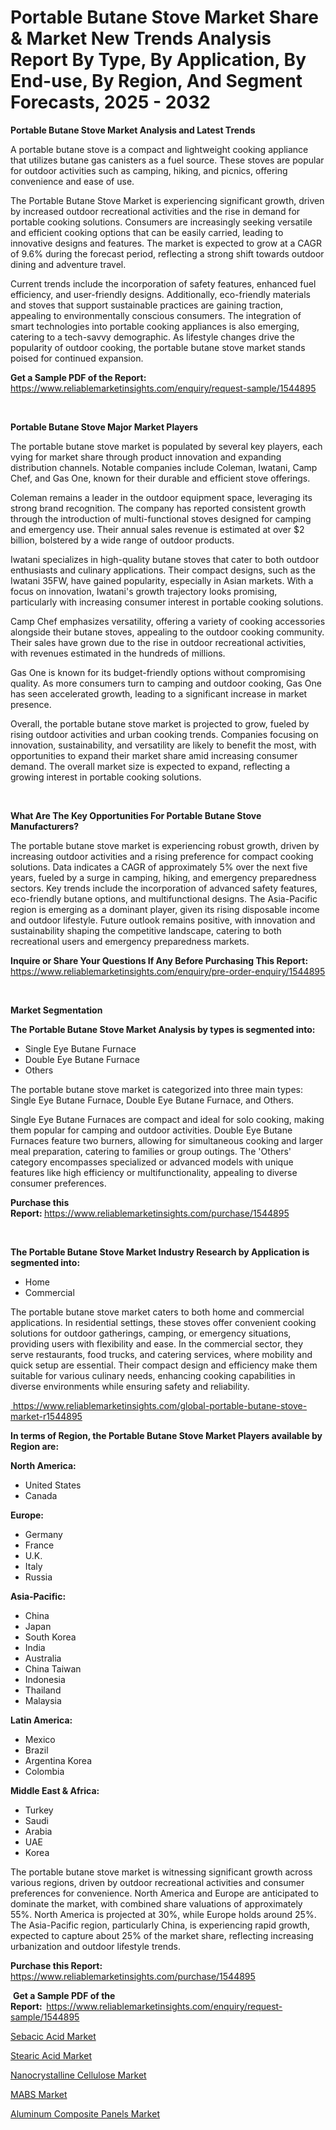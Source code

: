 <p><h1>Portable Butane Stove Market Share & Market New Trends Analysis Report By Type, By Application, By End-use, By Region, And Segment Forecasts, 2025 - 2032</h1></p><p><strong>Portable Butane Stove Market Analysis and Latest Trends</strong></p>
<p><p>A portable butane stove is a compact and lightweight cooking appliance that utilizes butane gas canisters as a fuel source. These stoves are popular for outdoor activities such as camping, hiking, and picnics, offering convenience and ease of use. </p><p>The Portable Butane Stove Market is experiencing significant growth, driven by increased outdoor recreational activities and the rise in demand for portable cooking solutions. Consumers are increasingly seeking versatile and efficient cooking options that can be easily carried, leading to innovative designs and features. The market is expected to grow at a CAGR of 9.6% during the forecast period, reflecting a strong shift towards outdoor dining and adventure travel. </p><p>Current trends include the incorporation of safety features, enhanced fuel efficiency, and user-friendly designs. Additionally, eco-friendly materials and stoves that support sustainable practices are gaining traction, appealing to environmentally conscious consumers. The integration of smart technologies into portable cooking appliances is also emerging, catering to a tech-savvy demographic. As lifestyle changes drive the popularity of outdoor cooking, the portable butane stove market stands poised for continued expansion.</p></p>
<p><strong>Get a Sample PDF of the Report:&nbsp;</strong> <a href="https://www.reliablemarketinsights.com/enquiry/request-sample/1544895?utm_campaign=2217&utm_medium=2&utm_source=Github&utm_content=ia&utm_term=06022025&utm_id=portable-butane-stove">https://www.reliablemarketinsights.com/enquiry/request-sample/1544895</a></p>
<p>&nbsp;</p>
<p><strong>Portable Butane Stove Major Market Players</strong></p>
<p><p>The portable butane stove market is populated by several key players, each vying for market share through product innovation and expanding distribution channels. Notable companies include Coleman, Iwatani, Camp Chef, and Gas One, known for their durable and efficient stove offerings.</p><p>Coleman remains a leader in the outdoor equipment space, leveraging its strong brand recognition. The company has reported consistent growth through the introduction of multi-functional stoves designed for camping and emergency use. Their annual sales revenue is estimated at over $2 billion, bolstered by a wide range of outdoor products.</p><p>Iwatani specializes in high-quality butane stoves that cater to both outdoor enthusiasts and culinary applications. Their compact designs, such as the Iwatani 35FW, have gained popularity, especially in Asian markets. With a focus on innovation, Iwatani's growth trajectory looks promising, particularly with increasing consumer interest in portable cooking solutions.</p><p>Camp Chef emphasizes versatility, offering a variety of cooking accessories alongside their butane stoves, appealing to the outdoor cooking community. Their sales have grown due to the rise in outdoor recreational activities, with revenues estimated in the hundreds of millions.</p><p>Gas One is known for its budget-friendly options without compromising quality. As more consumers turn to camping and outdoor cooking, Gas One has seen accelerated growth, leading to a significant increase in market presence.</p><p>Overall, the portable butane stove market is projected to grow, fueled by rising outdoor activities and urban cooking trends. Companies focusing on innovation, sustainability, and versatility are likely to benefit the most, with opportunities to expand their market share amid increasing consumer demand. The overall market size is expected to expand, reflecting a growing interest in portable cooking solutions.</p></p>
<p>&nbsp;</p>
<p><strong>What Are The Key Opportunities For Portable Butane Stove Manufacturers?</strong></p>
<p><p>The portable butane stove market is experiencing robust growth, driven by increasing outdoor activities and a rising preference for compact cooking solutions. Data indicates a CAGR of approximately 5% over the next five years, fueled by a surge in camping, hiking, and emergency preparedness sectors. Key trends include the incorporation of advanced safety features, eco-friendly butane options, and multifunctional designs. The Asia-Pacific region is emerging as a dominant player, given its rising disposable income and outdoor lifestyle. Future outlook remains positive, with innovation and sustainability shaping the competitive landscape, catering to both recreational users and emergency preparedness markets.</p></p>
<p><strong>Inquire or Share Your Questions If Any Before Purchasing This Report:</strong> <a href="https://www.reliablemarketinsights.com/enquiry/pre-order-enquiry/1544895?utm_campaign=2217&utm_medium=2&utm_source=Github&utm_content=ia&utm_term=06022025&utm_id=portable-butane-stove">https://www.reliablemarketinsights.com/enquiry/pre-order-enquiry/1544895</a></p>
<p>&nbsp;</p>
<p><strong>Market Segmentation</strong></p>
<p><strong>The Portable Butane Stove Market Analysis by types is segmented into:</strong></p>
<p><ul><li>Single Eye Butane Furnace</li><li>Double Eye Butane Furnace</li><li>Others</li></ul></p>
<p><p>The portable butane stove market is categorized into three main types: Single Eye Butane Furnace, Double Eye Butane Furnace, and Others. </p><p>Single Eye Butane Furnaces are compact and ideal for solo cooking, making them popular for camping and outdoor activities. Double Eye Butane Furnaces feature two burners, allowing for simultaneous cooking and larger meal preparation, catering to families or group outings. The 'Others' category encompasses specialized or advanced models with unique features like high efficiency or multifunctionality, appealing to diverse consumer preferences.</p></p>
<p><strong>Purchase this Report:&nbsp;</strong><a href="https://www.reliablemarketinsights.com/purchase/1544895?utm_campaign=2217&utm_medium=2&utm_source=Github&utm_content=ia&utm_term=06022025&utm_id=portable-butane-stove">https://www.reliablemarketinsights.com/purchase/1544895</a></p>
<p>&nbsp;</p>
<p><strong>The Portable Butane Stove Market Industry Research by Application is segmented into:</strong></p>
<p><ul><li>Home</li><li>Commercial</li></ul></p>
<p><p>The portable butane stove market caters to both home and commercial applications. In residential settings, these stoves offer convenient cooking solutions for outdoor gatherings, camping, or emergency situations, providing users with flexibility and ease. In the commercial sector, they serve restaurants, food trucks, and catering services, where mobility and quick setup are essential. Their compact design and efficiency make them suitable for various culinary needs, enhancing cooking capabilities in diverse environments while ensuring safety and reliability.</p></p>
<p><a href="https://www.reliablemarketinsights.com/global-portable-butane-stove-market-r1544895?utm_campaign=2217&utm_medium=2&utm_source=Github&utm_content=ia&utm_term=06022025&utm_id=portable-butane-stove">&nbsp;https://www.reliablemarketinsights.com/global-portable-butane-stove-market-r1544895</a></p>
<p><strong>In terms of Region, the Portable Butane Stove Market Players available by Region are:</strong></p>
<p>
    <p> <strong> North America: </strong>
        <ul>
            <li>United States</li>
            <li>Canada</li>
        </ul>
        </p> 
    <p> <strong> Europe: </strong>
        <ul>
            <li>Germany</li>
            <li>France</li>
            <li>U.K.</li>
            <li>Italy</li>
            <li>Russia</li>
        </ul>
        </p> 
    <p> <strong> Asia-Pacific: </strong>
        <ul>
            <li>China</li>
            <li>Japan</li>
            <li>South Korea</li>
            <li>India</li>
            <li>Australia</li>
            <li>China Taiwan</li>
            <li>Indonesia</li>
            <li>Thailand</li>
            <li>Malaysia</li>
        </ul>
        </p> 
    <p> <strong> Latin America: </strong>
        <ul>
            <li>Mexico</li>
            <li>Brazil</li>
            <li>Argentina Korea</li>
            <li>Colombia</li>
        </ul>
        </p> 
    <p> <strong> Middle East & Africa: </strong>
        <ul>
            <li>Turkey</li>
            <li>Saudi</li>
            <li>Arabia</li>
            <li>UAE</li>
            <li>Korea</li>
        </ul>
    </p>
    </p>
<p><p>The portable butane stove market is witnessing significant growth across various regions, driven by outdoor recreational activities and consumer preferences for convenience. North America and Europe are anticipated to dominate the market, with combined share valuations of approximately 55%. North America is projected at 30%, while Europe holds around 25%. The Asia-Pacific region, particularly China, is experiencing rapid growth, expected to capture about 25% of the market share, reflecting increasing urbanization and outdoor lifestyle trends.</p></p>
<p><strong>Purchase this Report: </strong><a href="https://www.reliablemarketinsights.com/purchase/1544895?utm_campaign=2217&utm_medium=2&utm_source=Github&utm_content=ia&utm_term=06022025&utm_id=portable-butane-stove">https://www.reliablemarketinsights.com/purchase/1544895</a></p>
<p>&nbsp;<strong>Get a Sample PDF of the Report:&nbsp;&nbsp;</strong><a href="https://www.reliablemarketinsights.com/enquiry/request-sample/1544895?utm_campaign=2217&utm_medium=2&utm_source=Github&utm_content=ia&utm_term=06022025&utm_id=portable-butane-stove">https://www.reliablemarketinsights.com/enquiry/request-sample/1544895</a></p>
<p><strong></strong></p>
<p><p><a href="https://www.linkedin.com/pulse/information-trends-significant-market-drivers-obstacles-sebacic-d7bee?utm_campaign=2217&utm_medium=2&utm_source=Github&utm_content=ia&utm_term=06022025&utm_id=portable-butane-stove">Sebacic Acid Market</a></p><p><a href="https://www.linkedin.com/pulse/revenue-generation-insights-stearic-acid-market-size-report-goe9e?utm_campaign=2217&utm_medium=2&utm_source=Github&utm_content=ia&utm_term=06022025&utm_id=portable-butane-stove">Stearic Acid Market</a></p><p><a href="https://www.linkedin.com/pulse/nanocrystalline-cellulose-report-industry-analysis-growth-9n1je?utm_campaign=2217&utm_medium=2&utm_source=Github&utm_content=ia&utm_term=06022025&utm_id=portable-butane-stove">Nanocrystalline Cellulose Market</a></p><p><a href="https://www.linkedin.com/pulse/mabs-market-evolution-key-trends-regional-dynamics-2025-2032-i0bee?utm_campaign=2217&utm_medium=2&utm_source=Github&utm_content=ia&utm_term=06022025&utm_id=portable-butane-stove">MABS Market</a></p><p><a href="https://www.linkedin.com/pulse/expert-analysis-aluminum-composite-panels-market-dynamics-uvnae?utm_campaign=2217&utm_medium=2&utm_source=Github&utm_content=ia&utm_term=06022025&utm_id=portable-butane-stove">Aluminum Composite Panels Market</a></p></p>